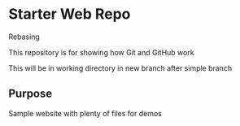 # Starter Web Repo

Rebasing

This repository is for showing how Git and GitHub work

 This will be in working directory
 in new branch
 after simple branch
## Purpose

Sample website with plenty of files for demos
